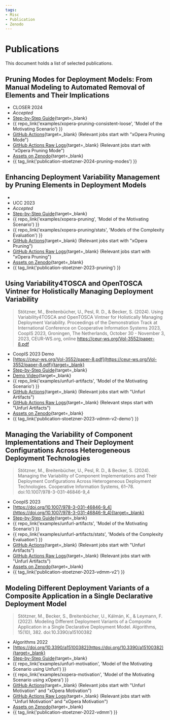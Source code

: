 ```yaml
---
tags:
- Misc
- Publication
- Zenodo
---
```


# Publications

This document holds a list of selected publications.

[//]: # (Using APA Style at https://www.bibtex.com/c/bibtex-to-apa-converter)

## Pruning Modes for Deployment Models: From Manual Modeling to Automated Removal of Elements and Their Implications

- CLOSER 2024
- _Accepted_
- [Step-by-Step Guide](variability4tosca/guides/modes/index.md){target=_blank}
- {{ repo_link('examples/xopera-pruning-consistent-loose', 'Model of the Motivating Scenario') }}
- [GitHub Actions](https://github.com/OpenTOSCA/opentosca-vintner/actions/workflows/night.yaml){target=_blank} (Relevant jobs start with "xOpera Pruning Mode")
- [GitHub Actions Raw Logs](assets/documents/night.zip){target=_blank} (Relevant jobs start with "xOpera Pruning Mode")
- [Assets on Zenodo](https://doi.org/10.5281/zenodo.10363694){target=_blank}
- {{ tag_link('publication-stoetzner-2024-pruning-modes') }}


## Enhancing Deployment Variability Management by Pruning Elements in Deployment Models
- 
- UCC 2023
- _Accepted_
- [Step-by-Step Guide](variability4tosca/guides/pruning/index.md){target=_blank}
- {{ repo_link('examples/xopera-pruning', 'Model of the Motivating Scenario') }}
- {{ repo_link('examples/xopera-pruning/stats', 'Models of the Complexity Evaluation') }}
- [GitHub Actions](https://github.com/OpenTOSCA/opentosca-vintner/actions/workflows/night.yaml){target=_blank} (Relevant jobs start with "xOpera Pruning")
- [GitHub Actions Raw Logs](assets/documents/night.zip){target=_blank} (Relevant jobs start with "xOpera Pruning")
- [Assets on Zenodo](https://doi.org/10.5281/zenodo.10050260){target=_blank}
- {{ tag_link('publication-stoetzner-2023-pruning') }}

## Using Variability4TOSCA and OpenTOSCA Vintner for Holistically Managing Deployment Variability

> Stötzner, M., Breitenbücher, U., Pesl, R. D., & Becker, S. (2024). Using Variability4TOSCA and OpenTOSCA Vintner for Holistically Managing Deployment Variability. Proceedings of the Demonstration Track at International Conference on Cooperative Information Systems 2023, CoopIS
2023, Groningen, The Netherlands, October 30 - November 3, 2023, CEUR-WS.org, online https://ceur-ws.org/Vol-3552/paper-8.pdf

- CoopIS 2023 Demo 
- [https://ceur-ws.org/Vol-3552/paper-8.pdf](https://ceur-ws.org/Vol-3552/paper-8.pdf){target=_blank}
- [Step-by-Step Guide](variability4tosca/guides/artifacts/index.md){target=_blank}
- [Demo Video](https://youtu.be/6szIGJPuCsU){target=_blank}
- {{ repo_link('examples/unfurl-artifacts', 'Model of the Motivating Scenario') }}
- [GitHub Actions](https://github.com/OpenTOSCA/opentosca-vintner/actions/workflows/night.yaml){target=_blank} (Relevant jobs start with "Unfurl Artifacts")
- [GitHub Actions Raw Logs](assets/documents/night.zip){target=_blank} (Relevant steps start with "Unfurl Artifacts")
- [Assets on Zenodo](https://doi.org/10.5281/zenodo.10445089){target=_blank}
- {{ tag_link('publication-stoetzner-2023-vdmm-v2-demo') }}


## Managing the Variability of Component Implementations and Their Deployment Configurations Across Heterogeneous Deployment Technologies

> Stötzner, M., Breitenbücher, U., Pesl, R. D., & Becker, S. (2024). Managing the Variability of Component Implementations and Their Deployment Configurations Across Heterogeneous Deployment Technologies. Cooperative Information Systems, 61–78. doi:10.1007/978-3-031-46846-9_4

- CoopIS 2023
- [https://doi.org/10.1007/978-3-031-46846-9_4](https://doi.org/10.1007/978-3-031-46846-9_4){target=_blank}
- [Step-by-Step Guide](variability4tosca/guides/artifacts/index.md){target=_blank}
- {{ repo_link('examples/unfurl-artifacts', 'Model of the Motivating Scenario') }}
- {{ repo_link('examples/unfurl-artifacts/stats', 'Models of the Complexity Evaluation') }}
- [GitHub Actions](https://github.com/OpenTOSCA/opentosca-vintner/actions/workflows/night.yaml){target=_blank} (Relevant jobs start with "Unfurl Artifacts")
- [GitHub Actions Raw Logs](assets/documents/night.zip){target=_blank} (Relevant jobs start with "Unfurl Artifacts")
- [Assets on Zenodo](https://doi.org/10.5281/zenodo.10445089){target=_blank}
- {{ tag_link('publication-stoetzner-2023-vdmm-v2') }}


## Modeling Different Deployment Variants of a Composite Application in a Single Declarative Deployment Model

> Stötzner, M., Becker, S., Breitenbücher, U., Kálmán, K., & Leymann, F. (2022). Modeling Different Deployment Variants of a Composite Application in a Single Declarative Deployment Model. Algorithms, 15(10), 382. doi:10.3390/a15100382

- Algorithms 2022
- [https://doi.org/10.3390/a15100382](https://doi.org/10.3390/a15100382){target=_blank}
- [Step-by-Step Guide](variability4tosca/motivation/index.md){target=_blank}
- {{ repo_link('examples/unfurl-motivation', 'Model of the Motivating Scenario using Unfurl') }}
- {{ repo_link('examples/xopera-motivation', 'Model of the Motivating Scenario using xOpera') }}
- [GitHub Actions](https://github.com/OpenTOSCA/opentosca-vintner/actions/workflows/night.yaml){target=_blank} (Relevant jobs start with "Unfurl Motivation" and "xOpera Motivation")
- [GitHub Actions Raw Logs](assets/documents/night.zip){target=_blank} (Relevant jobs start with "Unfurl Motivation" and "xOpera Motivation")
- [Assets on Zenodo](https://doi.org/10.5281/zenodo.10445186){target=_blank}
- {{ tag_link('publication-stoetzner-2022-vdmm') }}
